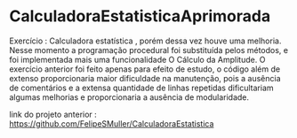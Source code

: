 # CalculadoraEstatisticaAprimorada
Exercício  : Calculadora estatística , porém dessa vez houve uma melhoria. Nesse momento  a programação procedural foi substituída pelos métodos, e foi implementada mais uma funcionalidade O Cálculo da Amplitude.
O exercício anterior foi feito apenas para efeito de estudo, o código além de extenso proporcionaria maior dificuldade na manutenção, pois a ausência de comentários e a extensa quantidade de linhas repetidas dificultariam algumas melhorias e proporcionaria a ausência de modularidade.

link do projeto anterior : https://github.com/FelipeSMuller/CalculadoraEstatistica
